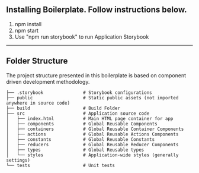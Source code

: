

## Installing Boilerplate. Follow instructions below.

1. npm install
2. npm start
3. Use "npm run storybook" to run Application Storybook

---

## Folder Structure

The project structure presented in this boilerplate is based on component driven development methodology. 


```
├── .storybook               # Storybook configurations
├── public                   # Static public assets (not imported anywhere in source code)
├── build                    # Build Folder
├── src                      # Application source code
│   ├── index.html           # Main HTML page container for app
│   ├── components           # Global Reusable Components
│   ├── containers           # Global Reusable Container Components
│   ├── actions              # Global Reusable Actions Components
│   ├── constants            # Global Reusable Constants
│   ├── reducers             # Global Reusable Reducer Components
│   ├── types                # Global Reusable types
│   └── styles               # Application-wide styles (generally settings)
└── tests                    # Unit tests
```
